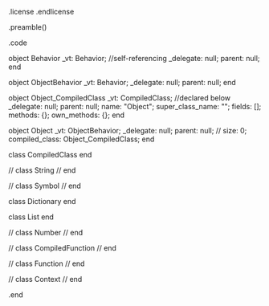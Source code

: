 .license
.endlicense

.preamble()

.code

  object Behavior
    _vt: Behavior; //self-referencing
    _delegate: null;
    parent: null;
  end

  object ObjectBehavior
    _vt: Behavior;
    _delegate: null;
    parent: null;
  end

  object Object_CompiledClass
    _vt: CompiledClass; //declared below
    _delegate: null;
    parent: null;
    name: "Object";
    super_class_name: "";
    fields: [];
    methods: {};
    own_methods: {};
  end

  object Object
    _vt: ObjectBehavior;
    _delegate: null;
    parent: null;
//    size: 0;
    compiled_class: Object_CompiledClass;
  end

  class CompiledClass
  end

  // class String
  // end

  // class Symbol
  // end

  class Dictionary
  end

  class List
  end

  // class Number
  // end

  // class CompiledFunction
  // end

  // class Function
  // end

  // class Context
  // end

.end
